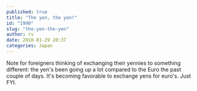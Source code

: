 ```yaml
---
published: true
title: "The yen, the yen!"
id: "1990"
slug: "the-yen-the-yen"
author: rv
date: 2010-01-29 20:37
categories: Japan
---
```

Note for foreigners thinking of exchanging their yennies to something different: the yen's been going up a lot compared to the Euro the past couple of days. It's becoming favorable to exchange yens for euro's. Just FYI.